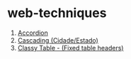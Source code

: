 # web-techniques

1. [Accordion](https://codepen.io/edussilva/pen/bGKGabe)
2. [Cascading (Cidade/Estado)](https://codepen.io/edussilva/pen/qBMMJLy)
2. [Classy Table - (Fixed table headers)](https://codepen.io/edussilva/pen/dygpLNO)
